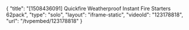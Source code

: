 {
    "title": "[1508436091] Quickfire Weatherproof Instant Fire Starters 62pack",
    "type": "solo",
    "layout": "iframe-static",
    "videoId": "123178818",
    "url": "\/tvpembed\/123178818"
}